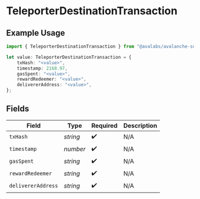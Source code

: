 # TeleporterDestinationTransaction

## Example Usage

```typescript
import { TeleporterDestinationTransaction } from "@avalabs/avalanche-sdk/models/components";

let value: TeleporterDestinationTransaction = {
    txHash: "<value>",
    timestamp: 2168.97,
    gasSpent: "<value>",
    rewardRedeemer: "<value>",
    delivererAddress: "<value>",
};
```

## Fields

| Field              | Type               | Required           | Description        |
| ------------------ | ------------------ | ------------------ | ------------------ |
| `txHash`           | *string*           | :heavy_check_mark: | N/A                |
| `timestamp`        | *number*           | :heavy_check_mark: | N/A                |
| `gasSpent`         | *string*           | :heavy_check_mark: | N/A                |
| `rewardRedeemer`   | *string*           | :heavy_check_mark: | N/A                |
| `delivererAddress` | *string*           | :heavy_check_mark: | N/A                |